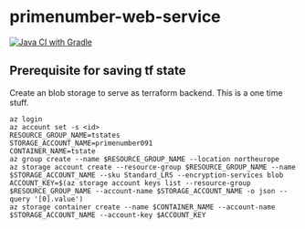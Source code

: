 # primenumber-web-service

[![Java CI with Gradle](https://github.com/deepaksisupal/primenumber-web-service/actions/workflows/build_and_push.yml/badge.svg)](https://github.com/deepaksisupal/primenumber-web-service/actions/workflows/build_and_push.yml)

## Prerequisite for saving tf state
Create an blob storage to serve as terraform backend. This is a one time stuff.
```
az login 
az account set -s <id>
RESOURCE_GROUP_NAME=tstates
STORAGE_ACCOUNT_NAME=primenumber091
CONTAINER_NAME=tstate
az group create --name $RESOURCE_GROUP_NAME --location northeurope
az storage account create --resource-group $RESOURCE_GROUP_NAME --name $STORAGE_ACCOUNT_NAME --sku Standard_LRS --encryption-services blob
ACCOUNT_KEY=$(az storage account keys list --resource-group $RESOURCE_GROUP_NAME --account-name $STORAGE_ACCOUNT_NAME -o json --query '[0].value')
az storage container create --name $CONTAINER_NAME --account-name $STORAGE_ACCOUNT_NAME --account-key $ACCOUNT_KEY
```

